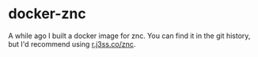 # docker-znc

A while ago I built a docker image for znc. You can find it in the git history, but I'd recommend using [r.j3ss.co/znc](https://github.com/jessfraz/dockerfiles/blob/master/znc/Dockerfile).
